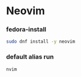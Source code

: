 # Neovim

### fedora-install
```sh
sudo dnf install -y neovim
```

### default alias run
```sh evaluate
nvim
```
